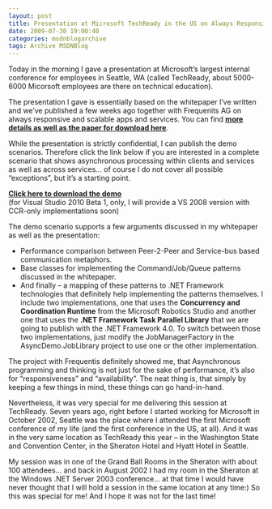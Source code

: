 ```yaml
---
layout: post
title: Presentation at Microsoft TechReady in the US on Always Responsive Applications and Services with samples using CCR (Concurrency and Coordination Runtime) as well as .NET 4.0 Task Parallel Library
date: 2009-07-30 19:00:40
categories: msdnblogarchive
tags: Archive MSDNBlog
---
```


Today in the morning I gave a presentation at Microsoft’s largest internal conference for employees in Seattle, WA (called TechReady, about 5000-6000 Micorsoft employees are there on technical education).

 The presentation I gave is essentially based on the whitepaper I’ve written and we’ve published a few weeks ago together with Frequenits AG on always responsive and scalable apps and services. You can find **[more details as well as the paper for download here](https://github.com/mszcool/oldmsdnblogarchive/blob/master/media/2009-04-alwaysresponsiveapps.pdf)**.

 While the presentation is strictly confidential, I can publish the demo scenarios. Therefore click the link below if you are interested in a complete scenario that shows asynchronous processing within clients and services as well as across services… of course I do not cover all possible “exceptions”, but it’s a starting point.

 [**Click here to download the demo**](https://github.com/mszcool/oldmsdnblogarchive/blob/master/media/2009-11-AsyncTaskScenario.zip)   
(for Visual Studio 2010 Beta 1, only, I will provide a VS 2008 version with CCR-only implementations soon)

 The demo scenario supports a few arguments discussed in my whitepaper as well as the presentation:

 * Performance comparison between Peer-2-Peer and Service-bus based communication metaphors.
* Base classes for implementing the Command/Job/Queue patterns discussed in the whitepaper.
* And finally – a mapping of these patterns to .NET Framework technologies that definitely help implementing the patterns themselves. I include two implementations, one that uses the **Concurrency and Coordination Runtime** from the Microsoft Robotics Studio and another one that uses the **.NET Framework Task Parallel Library** that we are going to publish with the .NET Framework 4.0. To switch between those two implementations, just modify the JobManagerFactory in the AsyncDemo.JobLibrary project to use one or the other implementation.

 The project with Frequentis definitely showed me, that Asynchronous programming and thinking is not just for the sake of performance, it’s also for “responsiveness” and “availability”. The neat thing is, that simply by keeping a few things in mind, these things can go hand-in-hand. 

 Nevertheless, it was very special for me delivering this session at TechReady. Seven years ago, right before I started working for Microsoft in October 2002, Seattle was the place where I attended the first Microsoft conference of my life (and the first conference in the US, at all). And it was in the very same location as TechReady this year – in the Washington State and Convention Center, in the Sheraton Hotel and Hyatt Hotel in Seattle.

 My session was in one of the Grand Ball Rooms in the Sheraton with about 100 attendees… and back in August 2002 I had my room in the Sheraton at the Windows .NET Server 2003 conference… at that time I would have never thought that I will hold a session in the same location at any time:) So this was special for me! And I hope it was not for the last time!


